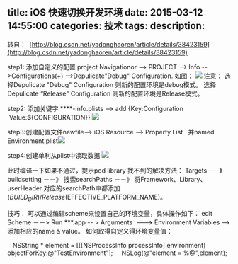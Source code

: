title: iOS 快速切换开发环境
date: 2015-03-12 14:55:00
categories: 技术
tags: 
description:
---

转自：  [http://blog.csdn.net/yadonghaoren/article/details/38423159](http://blog.csdn.net/yadonghaoren/article/details/38423159)


step1: 添加自定义的配置
project Navigationor --> PROJECT --> Info -->Configurations(+) -->Depulicate"Debug" Configuration. 如图：
![](http://img.blog.csdn.net/20140807180858812?watermark/2/text/aHR0cDovL2Jsb2cuY3Nkbi5uZXQveWFkb25naGFvcmVu/font/5a6L5L2T/fontsize/400/fill/I0JBQkFCMA==/dissolve/70/gravity/Center)
注意：
选择Depulicate "Debug" Configuration 则新的配置环境是debug模式。
选择Depulicate “Release" Configuration 则新的配置环境是Release模式。

<!--more-->


step2: 添加关键字
****-info.plists --> add {Key:Configuration  Value:${CONFIGURATION}}
![](http://img.blog.csdn.net/20140807181637038?watermark/2/text/aHR0cDovL2Jsb2cuY3Nkbi5uZXQveWFkb25naGFvcmVu/font/5a6L5L2T/fontsize/400/fill/I0JBQkFCMA==/dissolve/70/gravity/Center)

step3:创建配置文件newfile--> iOS Resource --> Property List   并named Environment.plist![](http://img.blog.csdn.net/20140807181942875?watermark/2/text/aHR0cDovL2Jsb2cuY3Nkbi5uZXQveWFkb25naGFvcmVu/font/5a6L5L2T/fontsize/400/fill/I0JBQkFCMA==/dissolve/70/gravity/Center)


step4:创建单利从plist中读取数据
![](http://img.blog.csdn.net/20140807182558452?watermark/2/text/aHR0cDovL2Jsb2cuY3Nkbi5uZXQveWFkb25naGFvcmVu/font/5a6L5L2T/fontsize/400/fill/I0JBQkFCMA==/dissolve/70/gravity/Center)

此时编译一下如果不通过，提示pod library 找不到的解决方法：
Targets－－》buildsetting －－》 搜索searchPaths －－》 将Framework、Library、userHeader 对应的searchPath中都添加$(BUILD_DIR)/Release$(EFFECTIVE_PLATFORM_NAME)。

技巧：
可以通过编辑scheme来设置自己的环境变量，具体操作如下：
edit Scheme －－> Run ***.app -- > Arguments  ---> Environment Variables -->添加相应的name & value。
如何取得自定义得环境变量值：

   NSString * element = [[[NSProcessInfo processInfo] environment] objectForKey:@"TestEnvironment"];
    NSLog(@"element = %@",element);



